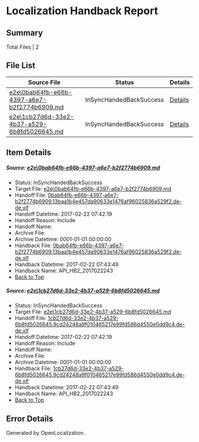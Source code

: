 # <a name='report-top'></a> Localization Handback Report

## Summary
 Total Files | 2

## File List
 Source File | Status | Details 
 ----------- | ------ | ------- 
 [e2e\0bab64fb-e66b-4397-a6e7-b2f2774b6909.md](https://github.com/OpenLocalizationTestOrg/ol-test4/blob/297b012f223af7e841270ab8d6f9af6e6801d351/e2e/0bab64fb-e66b-4397-a6e7-b2f2774b6909.md) | InSyncHandedBackSuccess | [Details](#f2ced17dab608a0b08c1368feebd03667db14bd23)
 [e2e\1cb27d6d-33e2-4b37-a529-6b8fd5026645.md](https://github.com/OpenLocalizationTestOrg/ol-test4/blob/297b012f223af7e841270ab8d6f9af6e6801d351/e2e/1cb27d6d-33e2-4b37-a529-6b8fd5026645.md) | InSyncHandedBackSuccess | [Details](#07800469405464de32ee6206ba33f0629f297d916)

## Item Details
##### <a name='f2ced17dab608a0b08c1368feebd03667db14bd23'></a> Source: [e2e\0bab64fb-e66b-4397-a6e7-b2f2774b6909.md](https://github.com/OpenLocalizationTestOrg/ol-test4/blob/297b012f223af7e841270ab8d6f9af6e6801d351/e2e/0bab64fb-e66b-4397-a6e7-b2f2774b6909.md)
* Status: InSyncHandedBackSuccess
* Target File: [e2e\0bab64fb-e66b-4397-a6e7-b2f2774b6909.md](https://github.com/OpenLocalizationTestOrg/ol-test4-dede/blob/90a231e246efaf74717e931fcb130ed74f65976c/e2e/0bab64fb-e66b-4397-a6e7-b2f2774b6909.md)
* Handoff File: [0bab64fb-e66b-4397-a6e7-b2f2774b6909.13baa1b4e457da90633e1476af96025836a529f2.de-de.xlf](https://github.com/OpenLocalizationTestOrg/ol-test4-handoff/blob/144a6b60c3df81193c9de017d6db0a4c64e9666c/ol-handoff/OpenLocalizationTestOrg/ol-test4-dede/xinjiang/ht/0bab64fb-e66b-4397-a6e7-b2f2774b6909.13baa1b4e457da90633e1476af96025836a529f2.de-de.xlf)
* Handoff Datetime: 2017-02-22 07:42:19
* Handoff Reason: Include
* Handoff Name: 
* Archive File: 
* Archive Datetime: 0001-01-01 00:00:00
* Handback File: [0bab64fb-e66b-4397-a6e7-b2f2774b6909.13baa1b4e457da90633e1476af96025836a529f2.de-de.xlf](https://github.com/OpenLocalizationTestOrg/ol-test4-handback/blob/e32b0c1610ea10bec7079cea896628ed02bc2dbd/ol-handback/OpenLocalizationTestOrg/ol-test4-dede/xinjiang/ht/0bab64fb-e66b-4397-a6e7-b2f2774b6909.13baa1b4e457da90633e1476af96025836a529f2.de-de.xlf)
* Handback Datetime: 2017-02-22 07:43:49
* Handback Name: API_HB2_2017022243
* [Back to Top](#report-top)

##### <a name='07800469405464de32ee6206ba33f0629f297d916'></a> Source: [e2e\1cb27d6d-33e2-4b37-a529-6b8fd5026645.md](https://github.com/OpenLocalizationTestOrg/ol-test4/blob/297b012f223af7e841270ab8d6f9af6e6801d351/e2e/1cb27d6d-33e2-4b37-a529-6b8fd5026645.md)
* Status: InSyncHandedBackSuccess
* Target File: [e2e\1cb27d6d-33e2-4b37-a529-6b8fd5026645.md](https://github.com/OpenLocalizationTestOrg/ol-test4-dede/blob/90a231e246efaf74717e931fcb130ed74f65976c/e2e/1cb27d6d-33e2-4b37-a529-6b8fd5026645.md)
* Handoff File: [1cb27d6d-33e2-4b37-a529-6b8fd5026645.9cd24248a9f010465217e99fd586d4550e0dd9c4.de-de.xlf](https://github.com/OpenLocalizationTestOrg/ol-test4-handoff/blob/144a6b60c3df81193c9de017d6db0a4c64e9666c/ol-handoff/OpenLocalizationTestOrg/ol-test4-dede/xinjiang/ht/1cb27d6d-33e2-4b37-a529-6b8fd5026645.9cd24248a9f010465217e99fd586d4550e0dd9c4.de-de.xlf)
* Handoff Datetime: 2017-02-22 07:42:19
* Handoff Reason: Include
* Handoff Name: 
* Archive File: 
* Archive Datetime: 0001-01-01 00:00:00
* Handback File: [1cb27d6d-33e2-4b37-a529-6b8fd5026645.9cd24248a9f010465217e99fd586d4550e0dd9c4.de-de.xlf](https://github.com/OpenLocalizationTestOrg/ol-test4-handback/blob/e32b0c1610ea10bec7079cea896628ed02bc2dbd/ol-handback/OpenLocalizationTestOrg/ol-test4-dede/xinjiang/ht/1cb27d6d-33e2-4b37-a529-6b8fd5026645.9cd24248a9f010465217e99fd586d4550e0dd9c4.de-de.xlf)
* Handback Datetime: 2017-02-22 07:43:49
* Handback Name: API_HB2_2017022243
* [Back to Top](#report-top)


## Error Details

Generated by OpenLocalization.
